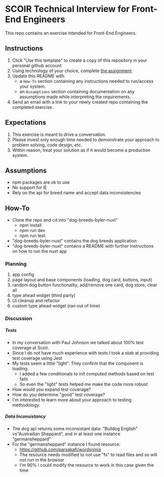 # SCOIR Technical Interview for Front-End Engineers

This repo contains an exercise intended for Front-End Engineers.

## Instructions

1. Click "Use this template" to create a copy of this repository in your personal github account.
1. Using technology of your choice, complete [the assignment](./Assignment.md).
1. Update this README with
   - a `How-To` section containing any instructions needed to run/access your system.
   - an `Assumptions` section containing documentation on any assumptions made while interpreting the requirements.
1. Send an email with a link to your newly created repo containing the completed exercise.

## Expectations

1. This exercise is meant to drive a conversation.
1. Please invest only enough time needed to demonstrate your approach to problem solving, code design, etc.
1. Within reason, treat your solution as if it would become a production system.

## Assumptions

- npm packages are ok to use
- No support for IE
- Rely on the api for breed name and accept data inconsistencies

## How-To

- Clone the repo and cd into "dog-breeds-byler-nuxt"
  - npm install
  - npm run dev
  - npm run test
- "dog-breeds-byler-nuxt" contains the dog breeds application
- "dog-breeds-byler-nuxt" contains a README with further instructions on how to run the nuxt app

### Planning

1. app config
2. page layout and base components (loading, dog card, buttons, input)
3. random dog button functionality, add/remove one card, dog store, clear all
4. type ahead widget (third party)
5. UI cleanup and refactor
6. custom type ahead widget (ran out of time)

### Discussion

##### Tests

- In my conversation with Paul Johnson we talked about 100% test coverage at Scoir.
- Since I do not have much experience with tests I took a stab at providing test coverage using Jest
- My tests seem a little "light". They confirm that the component is loading.
  - I added a few conditionals to init computed methods based on test fails
  - So even the "light" tests helped me make the code more robust
- How would you expand test coverage?
- How do you determine "good" test coverage?
- I'm interested to learn more about your approach to testing methodology.

##### Data Inconsistancy

- The dog api returns some inconsistant data: "Bulldog English" vs"Austrailian Sheppard", and in at least one instance "germansheppard"
- For the "germansheppard" instance I found resource:
  - https://github.com/parsakafi/wordsninja
  - The resource needs modified to not use "fs" to read files and so will not run in the browser
  - I'm 90% I could modify the resource to work in this case given the time
